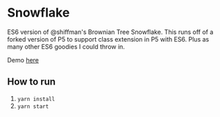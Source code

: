# Snowflake
ES6 version of @shiffman's Brownian Tree Snowflake. This runs off of a forked
version of P5 to support class extension in P5 with ES6. Plus as many other ES6
goodies I could throw in.

Demo [here](https://uploads.mattstone.io/snowflake/)


## How to run
1. `yarn install`
2. `yarn start`
